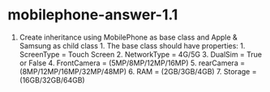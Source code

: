 # mobilephone-answer-1.1
1. Create inheritance using MobilePhone as base class and Apple &amp; Samsung as child class 1. The base class should have properties: 1. ScreenType = Touch Screen 2. NetworkType = 4G/5G 3. DualSim = True or False 4. FrontCamera = (5MP/8MP/12MP/16MP) 5. rearCamera = (8MP/12MP/16MP/32MP/48MP) 6. RAM = (2GB/3GB/4GB) 7. Storage = (16GB/32GB/64GB)

